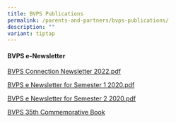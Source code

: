 ```yaml
---
title: BVPS Publications
permalink: /parents-and-partners/bvps-publications/
description: ""
variant: tiptap
---
```

<h4><strong>BVPS e-Newsletter</strong></h4>
<p><a href="/files/Life%20in%20BVPS/BVPS%20Connection%20Newsletter%202022.pdf" rel="noopener noreferrer nofollow" target="_blank">BVPS Connection Newsletter 2022.pdf</a>
</p>
<p><a href="https://drive.google.com/file/d/1ctlAkGLD-yYn9FsILfMjiM55o5CrwqAL/view?usp=drive_link" rel="noopener nofollow" target="_blank">BVPS e Newsletter for Semester 1 2020.pdf</a>
</p>
<p><a href="/files/Life%20in%20BVPS/BVPS%20e-Newsletter%20for%20Semester%202%202020.pdf" rel="noopener noreferrer nofollow" target="_blank">BVPS e Newsletter for Semester 2 2020.pdf</a>
</p>
<p><a href="https://drive.google.com/file/d/1lovqvHgGRMbhNohSRoZ9MHdxWjwv_mrO/view?usp=drive_link" rel="noopener nofollow" target="_blank">BVPS 35th Commemorative Book</a>
</p>